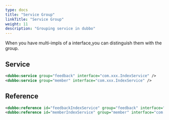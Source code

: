 ```yaml
---
type: docs
title: "Service Group"
linkTitle: "Service Group"
weight: 11
description: "Grouping service in dubbo"
---
```


When you have multi-impls of a interface,you can distinguish them with the group.

## Service

```xml
<dubbo:service group="feedback" interface="com.xxx.IndexService" />
<dubbo:service group="member" interface="com.xxx.IndexService" />
```

## Reference

```xml
<dubbo:reference id="feedbackIndexService" group="feedback" interface="com.xxx.IndexService" />
<dubbo:reference id="memberIndexService" group="member" interface="com.xxx.IndewxService" />
```


